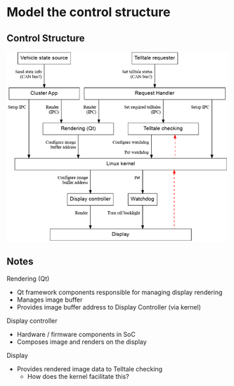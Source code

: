 # Model the control structure

## Control Structure

![Control Structure diagram for Cluster](cluster-control-structure.dot.png)

## Notes

Rendering (Qt)
- Qt framework components responsible for managing display rendering
- Manages image buffer
- Provides image buffer address to Display Controller (via kernel)

Display controller
- Hardware / firmware components in SoC
- Composes image and renders on the display

Display
- Provides rendered image data to Telltale checking
    - How does the kernel facilitate this?
